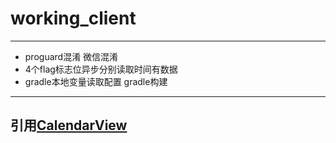# working_client
--------
+ proguard混淆 微信混淆
+ 4个flag标志位异步分别读取时间有数据
+ gradle本地变量读取配置 gradle构建
--------
引用[CalendarView](https://github.com/Othershe/CalendarView)
-------

